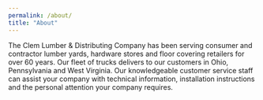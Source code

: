 ```yaml
---
permalink: /about/
title: "About"
---
```


The Clem Lumber & Distributing Company has been serving consumer and contractor
lumber yards, hardware stores and floor covering retailers for over 60 years.
Our fleet of trucks delivers to our customers in Ohio, Pennsylvania and West
Virginia. Our knowledgeable customer service staff can assist your company with
technical information, installation instructions and the personal attention
your company requires.
